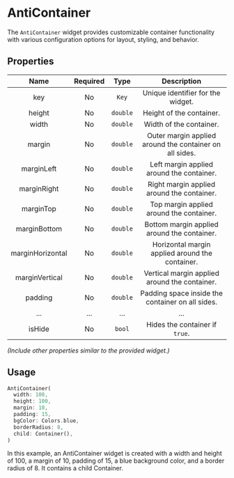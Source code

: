 # AntiContainer

The `AntiContainer` widget provides customizable container functionality with various configuration options for layout, styling, and behavior.

## Properties

|       Name       | Required |   Type   |                       Description                       |
| :--------------: | :------: | :------: | :-----------------------------------------------------: |
|       key        |    No    |  `Key`   |            Unique identifier for the widget.            |
|      height      |    No    | `double` |                Height of the container.                 |
|      width       |    No    | `double` |                 Width of the container.                 |
|      margin      |    No    | `double` | Outer margin applied around the container on all sides. |
|    marginLeft    |    No    | `double` |        Left margin applied around the container.        |
|   marginRight    |    No    | `double` |       Right margin applied around the container.        |
|    marginTop     |    No    | `double` |        Top margin applied around the container.         |
|   marginBottom   |    No    | `double` |       Bottom margin applied around the container.       |
| marginHorizontal |    No    | `double` |     Horizontal margin applied around the container.     |
|  marginVertical  |    No    | `double` |      Vertical margin applied around the container.      |
|     padding      |    No    | `double` |    Padding space inside the container on all sides.     |
|       ...        |   ...    |   ...    |                           ...                           |
|      isHide      |    No    |  `bool`  |             Hides the container if `true`.              |

_(Include other properties similar to the provided widget.)_

## Usage

```dart
AntiContainer(
  width: 100,
  height: 100,
  margin: 10,
  padding: 15,
  bgColor: Colors.blue,
  borderRadius: 8,
  child: Container(),
)
```

In this example, an AntiContainer widget is created with a width and height of 100, a margin of 10, padding of 15, a blue background color, and a border radius of 8. It contains a child Container.
